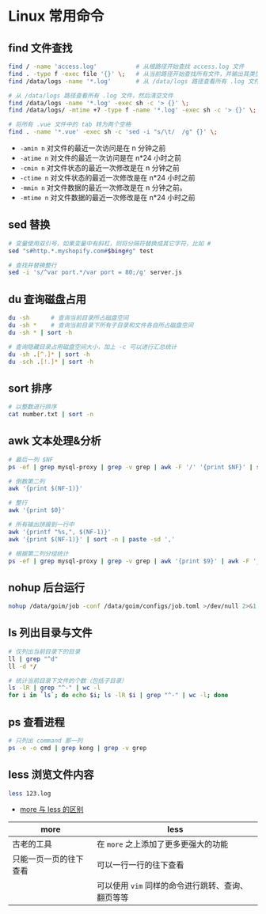 # Linux 常用命令

## find 文件查找
```bash
find / -name 'access.log'           # 从根路径开始查找 access.log 文件
find . -type f -exec file '{}' \;   # 从当前路径开始查找所有文件，并输出其类型
find /data/logs -name '*.log'       # 从 /data/logs 路径查看所有 .log 文件

# 从 /data/logs 路径查看所有 .log 文件，然后清空文件
find /data/logs -name '*.log' -exec sh -c '> {}' \;
find /data/logs/ -mtime +7 -type f -name '*.log' -exec sh -c '> {}' \;

# 将所有 .vue 文件中的 tab 转为两个空格
find . -name '*.vue' -exec sh -c 'sed -i "s/\t/  /g" {}' \;
```

- `-amin n`     对文件的最近一次访问是在 n 分钟之前
- `-atime n`    对文件的最近一次访问是在 n\*24 小时之前
- `-cmin n`     对文件状态的最近一次修改是在 n 分钟之前
- `-ctime n`    对文件状态的最近一次修改是在 n\*24 小时之前
- `-mmin n`     对文件数据的最近一次修改是在 n 分钟之前。
- `-mtime n`    对文件数据的最近一次修改是在 n\*24 小时之前


## sed 替换
```bash
# 变量使用双引号，如果变量中有斜杠，则将分隔符替换成其它字符，比如 #
sed "s#http.*.myshopify.com#$bing#g" test

# 查找并替换整行
sed -i 's/^var port.*/var port = 80;/g' server.js
```

## du 查询磁盘占用
```bash
du -sh      # 查询当前目录所占磁盘空间
du -sh *    # 查询当前目录下所有子目录和文件各自所占磁盘空间
du -sh * | sort -h

# 查询隐藏目录占用磁盘空间大小，加上 -c 可以进行汇总统计
du -sh .[^.]* | sort -h
du -sch .[!.]* | sort -h
```

## sort 排序
```bash
# 以整数进行排序
cat number.txt | sort -n
```

## awk 文本处理&分析
```bash
# 最后一列 $NF
ps -ef | grep mysql-proxy | grep -v grep | awk -F '/' '{print $NF}' | sort | uniq

# 倒数第二列
awk '{print $(NF-1)}'

# 整行
awk '{print $0}'

# 所有输出拼接到一行中
awk '{printf "%s,", $(NF-1)}'
awk '{print $(NF-1)}' | sort -n | paste -sd ','

# 根据第二列分组统计
ps -ef | grep mysql-proxy | grep -v grep | awk '{print $9}' | awk -F '_' '{count[$2]++;} END {for(i in count) {print i,count[i]}}'
```

## nohup 后台运行
```bash
nohup /data/goim/job -conf /data/goim/configs/job.toml >/dev/null 2>&1 &
```

## ls 列出目录与文件
```bash
# 仅列出当前目录下的目录
ll | grep "^d"
ll -d */

# 统计当前目录下文件的个数（包括子目录）
ls -lR | grep "^-" | wc -l
for i in `ls`; do echo $i; ls -lR $i | grep "^-" | wc -l; done
```

## ps 查看进程
```bash
# 只列出 command 那一列
ps -e -o cmd | grep kong | grep -v grep
```

## less 浏览文件内容
```bash
less 123.log
```
- [more 与 less 的区别](https://unix.stackexchange.com/questions/81129/what-are-the-differences-between-most-more-and-less)

more | less
--- | ---
古老的工具 | 在 `more` 之上添加了更多更强大的功能
只能一页一页的往下查看 | 可以一行一行的往下查看
| | 可以使用 `vim` 同样的命令进行跳转、查询、翻页等等
 
